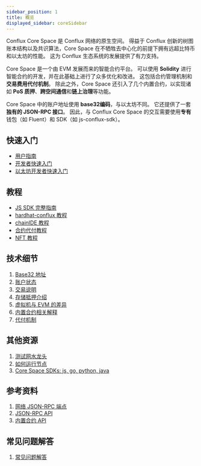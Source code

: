 ```yaml
---
sidebar_position: 1
title: 概览
displayed_sidebar: coreSidebar
---
```


Conflux Core Space 是 Conflux 网络的原生空间。 得益于 Conflux 创新的树图账本结构以及共识算法，Core Space 在不牺牲去中心化的前提下拥有远超比特币和以太坊的性能。 这为 Conflux 生态系统的发展提供了有力支持。

Core Space 是一个由 EVM 发展而来的智能合约平台。 可以使用 **Solidity** 进行智能合约的开发，并在此基础上进行了众多优化和改进。 这包括合约管理机制和**交易费用代付机制**。 除此之外，Core Space 还引入了几个内置合约，以实现诸如 **PoS 质押**、**跨空间通信**和**链上治理**等功能。

Core Space 中的账户地址使用 **base32编码**，与以太坊不同。 它还提供了一套**独有的 JSON-RPC 接口**。 因此，与 Conflux Core Space 的交互需要使用**专有**钱包（如 Fluent）和 SDK（如 js-conflux-sdk）。

## 快速入门

- [用户指南](./getting-started/)
- [开发者快速入门](./core-developer-quickstart)
- [以太坊开发者快速入门](./build/quickstart-for-eth-devs)

## 教程

- [JS SDK 完整指南](./tutorials/js-conflux-sdk)
- [hardhat-conflux 教程](./tutorials/hardhat-conflux-plugin)
- [chainIDE 教程](./tutorials/chainide)
- [合约代付教程](./tutorials/how-to-sponsor-contract)
- [NFT 教程](./tutorials/nft-tutorial)

## 技术细节

1. [Base32 地址](./core-space-basics/addresses)
2. [账户状态](./core-space-basics/accounts)
3. [交易说明](./core-space-basics/transactions/overview.md)
4. [存储抵押介绍](./core-space-basics/storage)
5. [虚拟机与 EVM 的差异](./core-space-basics/vm-difference)
6. [内置合约相关解释](./core-space-basics/internal-contracts/)
7. [代付机制](./core-space-basics/sponsor-mechanism)

## 其他资源

1. [测试网水龙头](https://faucet.confluxnetwork.org/)
2. [如何运行节点](../general/run-a-node/Overview)
3. [Core Space SDKs: js, go, python, java](./build/sdks-and-tools/sdks.md)

## 参考资料

1. [网络 JSON-RPC 端点](./core-endpoints.md)
2. [JSON-RPC API](./build/json-rpc/)
3. [内置合约 API ](./core-space-basics/internal-contracts/)

## 常见问题解答

1. [常见问题解答](./FAQs.md)

